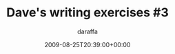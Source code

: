 ---
title: 'Dave''s writing exercises #3'
posts: 3
hash: 't1062'
author: 'daraffa'
date: 2009-08-25T20:39:00+00:00
sources:
  - http://forums.tokipona.org/viewtopic.php%3Ft=1062.html
---